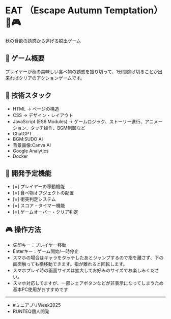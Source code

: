 # EAT （Escape Autumn Temptation） 🍂🎮

秋の食欲の誘惑から逃げる脱出ゲーム

## 🎯 ゲーム概要
プレイヤーが秋の美味しい食べ物の誘惑を振り切って、1分間逃げ切ることが出来ればクリアのアクションゲームです。

## 🚀 技術スタック
- HTML → ページの構造
- CSS → デザイン・レイアウト
- JavaScript (ES6 Modules) → ゲームロジック、ストーリー進行、アニメーション、タッチ操作、BGM制御など
- ChatGPT
- BGM:SUDO AI
- 背景画像:Canva AI
- Google Analytics
- Docker
## 📝 開発予定機能
- [×] プレイヤーの移動機能
- [×] 食べ物オブジェクトの配置
- [×] 衝突判定システム
- [×] スコア・タイマー機能
- [×] ゲームオーバー・クリア判定

## 🎮 操作方法
- 矢印キー：プレイヤー移動
- Enterキー：ゲーム開始/一時停止
- スマホの場合はキャラをタッチしたあとジャンプするので指を離さず、下の画面触っても横移動できます。指が離れると回転します。
- スマホプレイ時の画面サイズは拡大してお好みのサイズでお楽しみください。
- スマホ対応してますが、一部シェアボタンなどが非表示になってしまうため基本PC使用がおすすめです
---
- #ミニアプリWeek2025
- RUNTEQ個人開発
